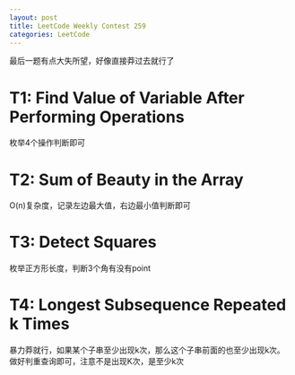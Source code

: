 ```yaml
---
layout: post
title: LeetCode Weekly Contest 259
categories: LeetCode
---
```

最后一题有点大失所望，好像直接莽过去就行了

# T1: Find Value of Variable After Performing Operations
枚举4个操作判断即可

# T2: Sum of Beauty in the Array
O(n)复杂度，记录左边最大值，右边最小值判断即可

# T3: Detect Squares
枚举正方形长度，判断3个角有没有point

# T4: Longest Subsequence Repeated k Times
暴力莽就行，如果某个子串至少出现k次，那么这个子串前面的也至少出现k次。
做好判重查询即可，注意不是出现K次，是至少k次
